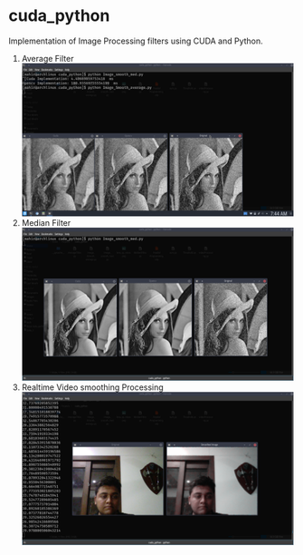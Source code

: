 # cuda_python
Implementation of Image Processing filters using CUDA and Python.

1. Average Filter
![AverageFilter](https://raw.githubusercontent.com/mahir1010/cuda_python/SCRSHOTS/SCRSHOTS/Average%20Filter.png)
2. Median Filter
![Median Filter](https://raw.githubusercontent.com/mahir1010/cuda_python/SCRSHOTS/SCRSHOTS/Median%20Filter.png)
3. Realtime Video smoothing Processing
![video Processing](https://raw.githubusercontent.com/mahir1010/cuda_python/SCRSHOTS/SCRSHOTS/RealTime%20Smoothing%20Filter.png)
